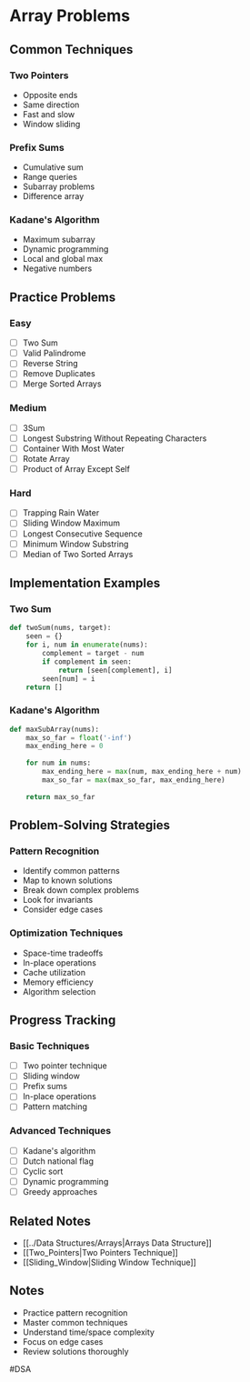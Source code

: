 # Array Problems

## Common Techniques

### Two Pointers
- Opposite ends
- Same direction
- Fast and slow
- Window sliding

### Prefix Sums
- Cumulative sum
- Range queries
- Subarray problems
- Difference array

### Kadane's Algorithm
- Maximum subarray
- Dynamic programming
- Local and global max
- Negative numbers

## Practice Problems

### Easy
- [ ] Two Sum
- [ ] Valid Palindrome
- [ ] Reverse String
- [ ] Remove Duplicates
- [ ] Merge Sorted Arrays

### Medium
- [ ] 3Sum
- [ ] Longest Substring Without Repeating Characters
- [ ] Container With Most Water
- [ ] Rotate Array
- [ ] Product of Array Except Self

### Hard
- [ ] Trapping Rain Water
- [ ] Sliding Window Maximum
- [ ] Longest Consecutive Sequence
- [ ] Minimum Window Substring
- [ ] Median of Two Sorted Arrays

## Implementation Examples

### Two Sum
```python
def twoSum(nums, target):
    seen = {}
    for i, num in enumerate(nums):
        complement = target - num
        if complement in seen:
            return [seen[complement], i]
        seen[num] = i
    return []
```

### Kadane's Algorithm
```python
def maxSubArray(nums):
    max_so_far = float('-inf')
    max_ending_here = 0
    
    for num in nums:
        max_ending_here = max(num, max_ending_here + num)
        max_so_far = max(max_so_far, max_ending_here)
    
    return max_so_far
```

## Problem-Solving Strategies

### Pattern Recognition
- Identify common patterns
- Map to known solutions
- Break down complex problems
- Look for invariants
- Consider edge cases

### Optimization Techniques
- Space-time tradeoffs
- In-place operations
- Cache utilization
- Memory efficiency
- Algorithm selection

## Progress Tracking

### Basic Techniques
- [ ] Two pointer technique
- [ ] Sliding window
- [ ] Prefix sums
- [ ] In-place operations
- [ ] Pattern matching

### Advanced Techniques
- [ ] Kadane's algorithm
- [ ] Dutch national flag
- [ ] Cyclic sort
- [ ] Dynamic programming
- [ ] Greedy approaches

## Related Notes
- [[../Data Structures/Arrays|Arrays Data Structure]]
- [[Two_Pointers|Two Pointers Technique]]
- [[Sliding_Window|Sliding Window Technique]]

## Notes
- Practice pattern recognition
- Master common techniques
- Understand time/space complexity
- Focus on edge cases
- Review solutions thoroughly 

#DSA